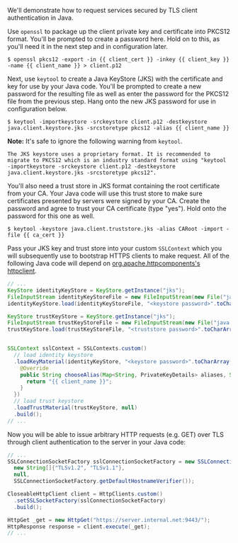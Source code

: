 We'll demonstrate how to request services secured by TLS client authentication in Java.

Use `openssl` to package up the client private key and certificate into PKCS12 format. You'll be prompted to create a password here. Hold on to this, as you'll need it in the next step and in configuration later.

```shell-session
$ openssl pkcs12 -export -in {{ client_cert }} -inkey {{ client_key }} -name {{ client_name }} > client.p12
```

Next, use `keytool` to create a Java KeyStore (JKS) with the certificate and key for use by your Java code. You'll be prompted to create a new password for the resulting file as well as enter the password for the PKCS12 file from the previous step. Hang onto the new JKS password for use in configuration below.

```shell-session
$ keytool -importkeystore -srckeystore client.p12 -destkeystore java.client.keystore.jks -srcstoretype pkcs12 -alias {{ client_name }}
```

**Note:** It's safe to ignore the following warning from `keytool`.

```
The JKS keystore uses a proprietary format. It is recommended to migrate to PKCS12 which is an industry standard format using "keytool -importkeystore -srckeystore client.p12 -destkeystore java.client.keystore.jks -srcstoretype pkcs12".
```

You'll also need a trust store in JKS format containing the root certificate from your CA. Your Java code will use this trust store to make sure certificates presented by servers were signed by your CA. Create the password and agree to trust your CA certificate (type "yes"). Hold onto the password for this one as well.

```shell-session
$ keytool -keystore java.client.truststore.jks -alias CARoot -import -file {{ ca_cert }}
```

Pass your JKS key and trust store into your custom `SSLContext` which you will subsequently use to bootstrap HTTPS clients to make request. All of the following Java code will depend on [org.apache.httpcomponents's httpclient](https://search.maven.org/artifact/org.apache.httpcomponents/httpclient/4.5.10/jar).

```java
// ...
KeyStore identityKeyStore = KeyStore.getInstance("jks");
FileInputStream identityKeyStoreFile = new FileInputStream(new File("java.client.keystore.jks"));
identityKeyStore.load(identityKeyStoreFile, "<keystore password>".toCharArray());

KeyStore trustKeyStore = KeyStore.getInstance("jks");
FileInputStream trustKeyStoreFile = new FileInputStream(new File("java.client.truststore.jks"));
trustKeyStore.load(trustKeyStoreFile, "<truststore password>".toCharArray());


SSLContext sslContext = SSLContexts.custom()
  // load identity keystore
  .loadKeyMaterial(identityKeyStore, "<keystore password>".toCharArray(), new PrivateKeyStrategy() {
    @Override
    public String chooseAlias(Map<String, PrivateKeyDetails> aliases, Socket socket) {
      return "{{ client_name }}";
    }
  })
  // load trust keystore
  .loadTrustMaterial(trustKeyStore, null)
  .build();
// ...
```

Now you will be able to issue arbitrary HTTP requests (e.g. GET) over TLS through client authentication to the server in your Java code:

```java
// ...
SSLConnectionSocketFactory sslConnectionSocketFactory = new SSLConnectionSocketFactory(sslContext,
  new String[]{"TLSv1.2", "TLSv1.1"},
  null,
  SSLConnectionSocketFactory.getDefaultHostnameVerifier());

CloseableHttpClient client = HttpClients.custom()
  .setSSLSocketFactory(sslConnectionSocketFactory)
  .build();

HttpGet _get = new HttpGet("https://server.internal.net:9443/");
HttpResponse response = client.execute(_get);
// ...
```
